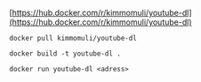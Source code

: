 [https://hub.docker.com/r/kimmomuli/youtube-dl](https://hub.docker.com/r/kimmomuli/youtube-dl)

```
docker pull kimmomuli/youtube-dl

docker build -t youtube-dl .

docker run youtube-dl <adress>
```
